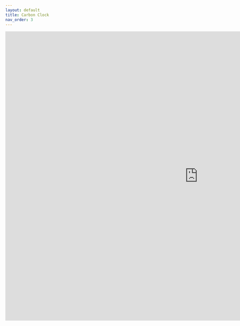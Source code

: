 ```yaml
---
layout: default
title: Carbon Clock
nav_order: 3
---
```


<iframe id="igraph" scrolling="no" style="border:none;" seamless="seamless" src="https://carbonclock.hugotiger.com" height="900px" width="1200px"></iframe>
